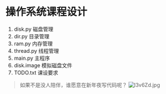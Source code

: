 # 操作系统课程设计
1. disk.py 磁盘管理
2. dir.py 目录管理
3. ram.py 内存管理
4. thread.py 线程管理
5. main.py 主程序
6. disk.image 模拟磁盘文件
7. TODO.txt 课设要求

> 如果不是没人陪伴，谁愿意在新年夜写代码呢？
![l3v6Zd.jpg](https://s2.ax1x.com/2019/12/31/l3v6Zd.jpg)